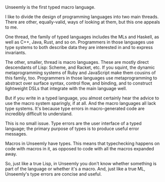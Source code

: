 Unseemly is the first typed macro language.

I like to divide the design of programming languages into two main threads.
There are other, equally-valid, ways of looking at them,
 but this one appeals to me.

One thread, the family of typed languages
 includes the MLs and Haskell, as well as C++, Java, Rust, and so on.
Programmers in those languages use type systems
 to both describe data they are interested in and to express invariants.

The other, smaller, thread is macro languages.
These are mostly direct descendants of Lisp: Scheme, and Racket, etc.
If you squint, the dynamic metaprogramming systems of Ruby and JavaScript
 make them cousins of this family, too.
Programmers in those languages use metaprogramming to
 abstract over surface syntax, control flow, and binding,
 and to construct lightweight DSLs that integrate with the main language well.

But if you write in a typed language,
 you almost certainly hear the advice to use the macro system sparingly,
  if at all.
And the macro languages all lack type systems.
It's because type errors in macro-generated code are incredibly difficult to understand.

This is no small issue.
Type errors are the user interface of a typed language;
 the primary purpose of types is to produce useful error messages.

Macros in Unseemly have types. 
This means that typechecking happens on code with macros in it,
 as opposed to code with all the macros expanded away.

So, just like a true Lisp, in Unseemly you don't know 
 whether something is part of the language or whether it's a macro.
And, just like a true ML, Unseemly's type errors are concise and useful.
